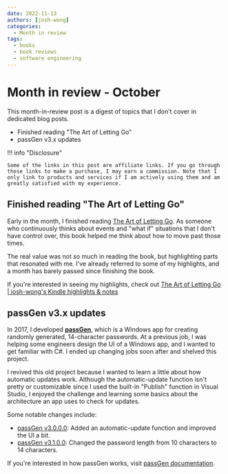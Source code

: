 ```yaml
---
date: 2022-11-13
authors: [josh-wong]
categories:
  - Month in review
tags:
  - books
  - book reviews
  - software engineering
---
```


# Month in review - October

This month-in-review post is a digest of topics that I don't cover in dedicated blog posts.

- Finished reading "The Art of Letting Go"
- passGen v3.x updates

<!-- more -->

!!! info "Disclosure"

    Some of the links in this post are affiliate links. If you go through those links to make a purchase, I may earn a commission. Note that I only link to products and services if I am actively using them and am greatly satisfied with my experience.

## Finished reading "The Art of Letting Go"

Early in the month, I finished reading <a href="https://amzn.to/3UVhhKq" target="_blank">The Art of Letting Go</a>. As someone who continuously thinks about events and "what if" situations that I don't have control over, this book helped me think about how to move past those times.

The real value was not so much in reading the book, but highlighting parts that resonated with me. I've already referred to some of my highlights, and a month has barely passed since finishing the book.

If you're interested in seeing my highlights, check out [The Art of Letting Go | josh-wong's Kindle highlights & notes](https://josh-wong.github.io/kindle-highlights-notes/The%20Art%20of%20Letting%20GO/)

## passGen v3.x updates

In 2017, I developed **[passGen](https://github.com/josh-wong/passGen)**, which is a Windows app for creating randomly generated, 14-character passwords. At a previous job, I was helping some engineers design the UI of a Windows app, and I wanted to get familiar with C#. I ended up changing jobs soon after and shelved this project.

I revived this old project because I wanted to learn a little about how automatic updates work. Although the automatic-update function isn't pretty or customizable since I used the built-in "Publish" function in Visual Studio, I enjoyed the challenge and learning some basics about the architecture an app uses to check for updates.

Some notable changes include:

- [passGen v3.0.0.0](https://github.com/josh-wong/passGen/releases/tag/v3.0.0): Added an automatic-update function and improved the UI a bit.
- [passGen v3.1.0.0](https://github.com/josh-wong/passGen/releases/tag/v3.1.0): Changed the password length from 10 characters to 14 characters.

If you're interested in how passGen works, visit [passGen documentation](https://josh-wong.github.io/passGen/).
